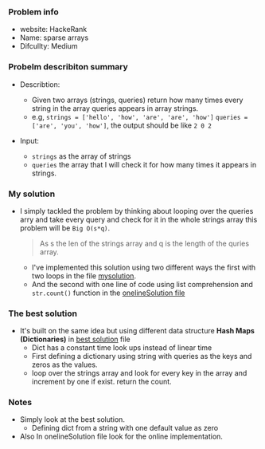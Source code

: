### Problem info
- website: HackeRank
- Name: sparse arrays
- Difcullty: Medium

### Probelm describiton summary
- Describtion:
    - Given two arrays (strings, queries) return how many times every string in the array queries appears in array strings.
    - e.g, `strings = ['hello', 'how', 'are', 'are', 'how']` `queries = ['are', 'you', 'how']`, the output should be like `2 0 2` 

- Input: 
    - `strings` as the array of strings 
    - `queries` the array that I will check it for how many times it appears in strings. 

### My solution
- I simply tackled the problem by thinking about looping over the queries arry and take every query and check for it in the whole strings array this problem will be `Big O(s*q)`.
    > As s the len of the strings array and q is the length of the quries array.
    - I've implemented this solution using two different ways the first with two loops in the file [mysolution](./mysolution.py).
    - And the second with one line of code using list comprehension and `str.count()` function in the [onelineSolution file](./onelineSolution.py) 

### The best solution
- It's built on the same idea but using different data structure **Hash Maps (Dictionaries)** in [best solution](./bestsolution.py) file
    - Dict has a constant time look ups instead of linear time
    - First defining a dictionary using string with queries as the keys and  zeros as the values.
    - loop over the strings array and look for every key in the array and increment by one if exist.
    return the count.

### Notes
- Simply look at the best solution.
    - Defining dict from a string with one default value as zero
- Also In onelineSolution file look for the online implementation.